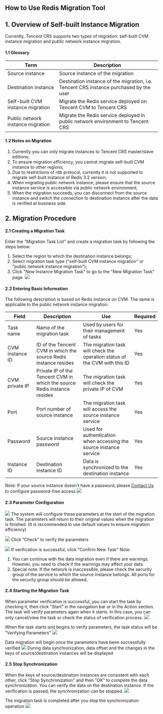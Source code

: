 ## How to Use Redis Migration Tool
## 1. Overview of Self-built Instance Migration
Currently, Tencent CRS supports two types of migration: self-built CVM instance migration and public network instance migration.
#### 1.1 Glossary

| Term | Description | 
|---------|---------|
| Source instance | Source instance of the migration | 
| Destination instance | Destination instance of the migration, i.e. Tencent CRS instance purchased by the user | 
| Self-built CVM instance migration | Migrate the Redis service deployed on Tencent CVM to Tencent CRS | 
| Public network instance migration | Migrate the Redis service deployed in public network environment to Tencent CRS | 

#### 1.2 Notes on Migration
1.	Currently you can only migrate instances to Tencent CRS master/slave editions;
2.	To ensure migration efficiency, you cannot migrate self-built CVM instance to other regions;
3.	Due to restrictions of rdb protocol, currently it is not supported to migrate self-built instance of Redis 3.2 version;
4.	When migrating public network instance, please ensure that the source instance service is accessible via public network environment;
5.	When the migration succeeds, you can disconnect from the source instance and switch the connection to destination instance after the data is verified at business side.

## 2. Migration Procedure
#### 2.1 Creating a Migration Task
Enter the "Migration Task List" and create a migration task by following the steps below:
1.	Select the region to which the destination instance belongs;
2.	Select migration task type ("self-built CVM instance migration" or "public network instance migration");
3.	Click "New Instance Migration Task" to go to the "New Migration Task" page.
![](https://mc.qcloudimg.com/static/img/fdb19a7ff4ba6b8f8f66566910927213/1.png)

#### 2.2 Entering Basic Information
The following description is based on Redis instance on CVM. The same is applicable to the public network instance migration.

| Field | Description | Use | Required | 
|---------|---------|---------|---------|
| Task name | Name of the migration task | Used by users for their management of tasks | Yes |
| CVM instance ID | ID of the Tencent CVM in which the source Redis instance resides | The migration task will check the operation status of the CVM with this ID | Yes |
| CVM private IP | Private IP of the Tencent CVM in which the source Redis instance resides | The migration task will check the private IP of CVM | Yes |
| Port | Port number of source instance | The migration task will access the source instance service | Yes |
| Password | Source instance password | Used for authentication when accessing the source instance service | Yes |
| Instance ID | Destination instance ID | Data is synchronized to the destination instance | Yes |
Note: If your source instance doesn't have a password, please [Contact Us](https://console.qcloud.com/workorder/category/create?level1_id=10&level2_id=103&level1_name=%E6%95%B0%E6%8D%AE%E5%BA%93&level2_name=%E4%BA%91%E5%AD%98%E5%82%A8Redis%20CRS) to configure password-free access
![](https://mc.qcloudimg.com/static/img/e237dfb8238ed627026185359cccf781/2.png)

#### 2.3 Parameter Configuration
![](https://mc.qcloudimg.com/static/img/539c11f2e7b3cc222f8b171792d17aa5/3.png)
The system will configure these parameters at the start of the migration task. The parameters will return to their original values when the migration is finished. (It is recommended to use default values to ensure migration efficiency)

![](https://mc.qcloudimg.com/static/img/731eb2d6562dfd1429c52eef94d4e084/4.png)
Click "Check" to verify the parameters

![](https://mc.qcloudimg.com/static/img/0ce244608ba76dbc00843af62afbf9be/5.png)
If verification is successful, click "Confirm New Task"
Note:
1. You can continue with the data migration even if there are warnings. However, you need to check if the warnings may affect your data
2. Special note: If the network is inaccessible, please check the security group of the service to which the source instance belongs. All ports for the security group should be allowed.

#### 2.4 Starting the Migration Task
When parameter verification is successful, you can start the task by checking it, then click "Start" in the navigation bar or in the Action section. The task will verify parameters again when it starts. In this case, you can only cancel/view the task or check the status of verification process.
![](https://mc.qcloudimg.com/static/img/51ee9697fd1524cf0d260d9723237ad1/7.png)

When the task starts and begins to verify parameters, the task status will be "Verifying Parameters"
![](https://mc.qcloudimg.com/static/img/7f020d28b70c1282cb95c26d4f4b4037/8.png)

Data migration will begin once the parameters have been successfully verified
![](https://mc.qcloudimg.com/static/img/99ea6dc76bba850aae5915969d1e56eb/9.png)
During data synchronization, data offset and the changes in the keys of source/destination instances will be displayed


#### 2.5 Stop Synchronization
When the keys of source/destination instances are consistent with each other, click "Stop Synchronization" and then "OK" to complete the data synchronization.
You can verify the data on the destination instance. If the verification is passed, the synchronization can be stopped.
![](https://mc.qcloudimg.com/static/img/9fd273f97043cd9c219455112775393c/10.png)

The migration task is completed after you stop the synchronization operation
![](https://mc.qcloudimg.com/static/img/5df72d6d546388f8055c64ddabaeac2b/11.png)
